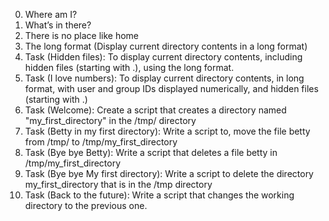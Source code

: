 0. Where am I?
1. What’s in there?
2. There is no place like home
3. The long format (Display current directory contents in a long format)
4. Task (Hidden files): To display current directory contents, including hidden files (starting with .), using the long format.
5. Task (I love numbers): To display current directory contents, in long format, with user and group IDs displayed numerically, and hidden files (starting with .)
6. Task (Welcome): Create a script that creates a directory named "my_first_directory" in the /tmp/ directory
7. Task (Betty in my first directory): Write a script to, move the file betty from /tmp/ to /tmp/my_first_directory
8. Task (Bye bye Betty): Write a script that deletes a file betty in /tmp/my_first_directory
9. Task (Bye bye My first directory): Write a script to delete the directory my_first_directory that is in the /tmp directory
10. Task (Back to the future): Write a script that changes the working directory to the previous one.
